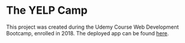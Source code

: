 # The YELP Camp

This project was created during the Udemy Course Web Development Bootcamp, enrolled in 2018. The deployed app can be found [here](https://yelp-camp-asy.herokuapp.com).

